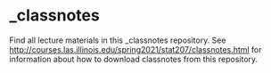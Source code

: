 # _classnotes
Find all lecture materials in this _classnotes repository. See http://courses.las.illinois.edu/spring2021/stat207/classnotes.html for information about how to download classnotes from this repository.
